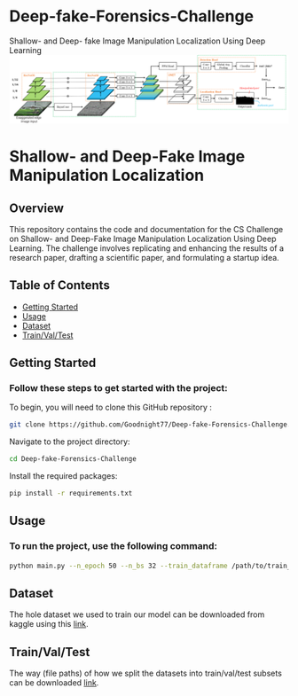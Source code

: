 # Deep-fake-Forensics-Challenge
Shallow- and Deep- fake Image Manipulation 
Localization Using Deep Learning 
![](./images/network-Recovered.png)

# Shallow- and Deep-Fake Image Manipulation Localization

## Overview

This repository contains the code and documentation for the CS Challenge on Shallow- and Deep-Fake Image Manipulation Localization Using Deep Learning. The challenge involves replicating and enhancing the results of a research paper, drafting a scientific paper, and formulating a startup idea.


## Table of Contents

- [Getting Started](##Getting-Started)
- [Usage](##Usage)
- [Dataset](##Dataset)
- [Train/Val/Test](##Train/Val/Test)

## Getting Started

### Follow these steps to get started with the project:
To begin, you will need to clone this GitHub repository :
```bash
git clone https://github.com/Goodnight77/Deep-fake-Forensics-Challenge.git
```
Navigate to the project directory:
```bash 
cd Deep-fake-Forensics-Challenge
```
Install the required packages:
```bash
pip install -r requirements.txt
```
## Usage
### To run the project, use the following command:
```bash
python main.py --n_epoch 50 --n_bs 32 --train_dataframe /path/to/train_data.csv --val_dataframe /path/to/val_data.csv
```
## Dataset
The hole dataset we used to train our model can be downloaded from kaggle using this [link](https://www.kaggle.com/datasets/mohamedbenticha/tsyp-cs-challenge).

## Train/Val/Test
The way (file paths) of how we split the datasets into train/val/test subsets can be downloaded [link](https://www.dropbox.com/s/opjpz9hoy5xm4um/paths.zip?dl=0).
